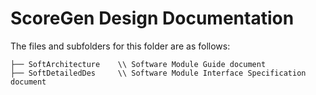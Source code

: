 # ScoreGen Design Documentation

The files and subfolders for this folder are as follows:

    ├── SoftArchitecture    \\ Software Module Guide document
    ├── SoftDetailedDes     \\ Software Module Interface Specification document
